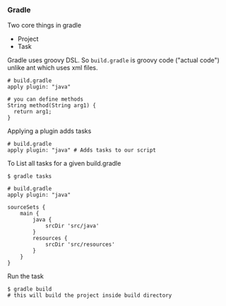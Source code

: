 ### Gradle

Two core things in gradle
- Project
- Task

Gradle uses groovy DSL. So `build.gradle` is groovy code ("actual code") unlike ant which uses xml files.

```
# build.gradle
apply plugin: "java"

# you can define methods
String method(String arg1) {
  return arg1;
}
```

Applying a plugin adds tasks
```
# build.gradle
apply plugin: "java" # Adds tasks to our script
```

To List all tasks for a given build.gradle
```
$ gradle tasks
```

```
# build.gradle
apply plugin: "java"

sourceSets {
    main {
        java {
            srcDir 'src/java'
        }
        resources {
            srcDir 'src/resources'
        }
    }
}
```
Run the task
```
$ gradle build
# this will build the project inside build directory
```

